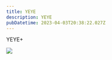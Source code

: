 ```yaml
---
title: YEYE
description: YEYE
pubDatetime: 2023-04-03T20:38:22.027Z
---
```

YEYE+

![](public/assets/onur2.jpg)